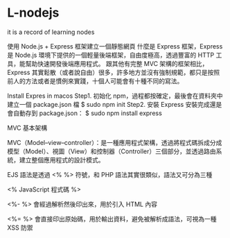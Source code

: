 # L-nodejs

it is a record of learning nodes

使用 Node.js + Express 框架建立一個靜態網頁
什麼是 Express 框架，Express 是 Node.js 環境下提供的一個輕量後端框架，自由度極高，透過豐富的 HTTP 工具，能幫助快速開發後端應用程式。
跟其他有完整 MVC 架構的框架相比，Express 其實鬆散（或者說自由）很多，許多地方並沒有強制規範，都只是按照前人的方法或者是慣例來實踐，十個人可能會有十種不同的寫法。

Install Expres in macos
Step1. 初始化 npm，過程都按確定，最後會在資料夾中建立一個 package.json 檔
$ sudo npm init
Step2. 安裝 Express
安裝完成還是會自動存到 package.json：
$ sudo npm install express

MVC 基本架構

MVC（Model–view–controller）：是一種應用程式架構，透過將程式碼拆成分成模型（Model）、視圖（View）和控制器（Controller）三個部分，並透過路由系統，建立整個應用程式的設計模式。

EJS 語法是透過 <% %> 符號，和 PHP 語法其實很類似，語法又可分為三種

<% JavaScript 程式碼 %>

<%- %> 會經過解析然後印出來，用於引入 HTML 內容

<%= %> 會直接印出原始碼，用於輸出資料，避免被解析成語法，可視為一種 XSS 防禦
